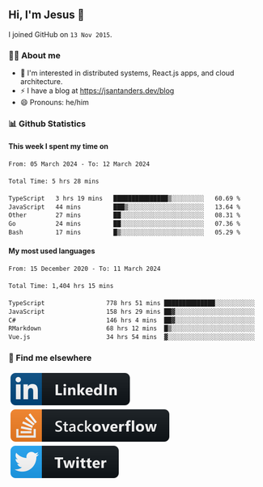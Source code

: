 ## Hi, I'm Jesus 👋

I joined GitHub on `13 Nov 2015`.

<!-- Talking about you -->

### 👨‍💻 About me

- 👦 I'm interested in distributed systems, React.js apps, and cloud architecture.
- ⚡️ I have a blog at <https://jsantanders.dev/blog>
- 😄 Pronouns: he/him

### 📊 Github Statistics

#### This week I spent my time on

<!--START_SECTION:weekly-->

```txt
From: 05 March 2024 - To: 12 March 2024

Total Time: 5 hrs 28 mins

TypeScript   3 hrs 19 mins   ███████████████▒░░░░░░░░░   60.69 %
JavaScript   44 mins         ███▒░░░░░░░░░░░░░░░░░░░░░   13.64 %
Other        27 mins         ██░░░░░░░░░░░░░░░░░░░░░░░   08.31 %
Go           24 mins         ██░░░░░░░░░░░░░░░░░░░░░░░   07.36 %
Bash         17 mins         █▒░░░░░░░░░░░░░░░░░░░░░░░   05.29 %
```

<!--END_SECTION:weekly-->

#### My most used languages

<!--START_SECTION:alltime-->

```txt
From: 15 December 2020 - To: 11 March 2024

Total Time: 1,404 hrs 15 mins

TypeScript                 778 hrs 51 mins ██████████████░░░░░░░░░░░   55.46 %
JavaScript                 158 hrs 29 mins ██▓░░░░░░░░░░░░░░░░░░░░░░   11.29 %
C#                         146 hrs 4 mins  ██▓░░░░░░░░░░░░░░░░░░░░░░   10.40 %
RMarkdown                  68 hrs 12 mins  █▒░░░░░░░░░░░░░░░░░░░░░░░   04.86 %
Vue.js                     34 hrs 54 mins  ▓░░░░░░░░░░░░░░░░░░░░░░░░   02.49 %
```

<!--END_SECTION:alltime-->

### 📢 Find me elsewhere

<p>
  <a target="_blank" href="https://linkedin.com/in/jsantanders">
    <img src="https://github.com/jsantanders/jsantanders/blob/master/img/linkedin.svg" alt="LinkedIn" style="vertical-align:top; margin:4px">
  </a>
  
  <a target="_blank" href="https://stackoverflow.com/users/7318331/jesus-santander">
    <img src="https://github.com/jsantanders/jsantanders/blob/master/img/stackoverflow.svg" alt="StackOverflow" style="vertical-align:top; margin:4px">
  </a>
  
  <a target="_blank" href="http://twitter.com/jsantanders">
    <img src="https://github.com/jsantanders/jsantanders/blob/master/img/twitter.svg" alt="Twitter" style="vertical-align:top; margin:4px">
  </a>
</p>

